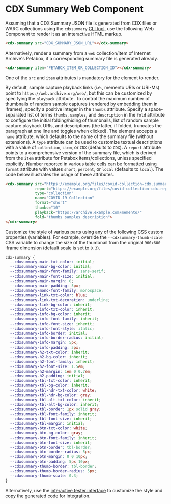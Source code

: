 # CDX Summary Web Component

Assuming that a CDX Summary JSON file is generated from CDX files or WARC collections using the `cdxsummary` [CLI tool](https://github.com/internetarchive/cdx-summary), use the following Web Component to render it as an interactive HTML markup.

```html
<cdx-summary src="CDX_SUMMARY_JSON_URL"></cdx-summary>
```

Alternatively, render a summary from a `web` collection/item of Internet Archive's Petabox, if a corresponding summary file is generated already.

```html
<cdx-summary item="PETABOX_ITEM_OR_COLLECTION_ID"></cdx-summary>
```

One of the `src` and `item` attributes is mandatory for the element to render.

By default, sample capture playback links (i.e., memento URIs or URI-Ms) point to `https://web.archive.org/web/`, but this can be customized by specifying the `playback` attribute.
To control the maximum number of thumbnails of random sample captures (rendered by embedding them in iframes), specify a positive integer in the `thumbs` attribute.
Specify a space-separated list of terms `thumbs`, `samples`, and `description` in the `fold` attribute to configure the initial folding/hiding of thumbnails, list of random sample capture playback URIs, and descriptions (the latter, if folded, truncates the paragraph at one line and toggles when clicked).
The element accepts a `name` attribute, which defaults to the name of the summary file (without extensions).
A `type` attribute can be used to customize textual descriptions with a value of `collection`, `item`, or `CDX` (defaults to `CDX`).
A `report` attribute points to a comprehensive version of the summary file, which is derived from the `item` attribute for Petabox items/collections, unless specified explicitly.
Number reported in various table cells can be formatted using `format` attribute with values `short`, `percent`, or `local` (defaults to `local`).
The code below illustrates the usage of these attributes.

```html
<cdx-summary src="https://example.org/files/covid-collection-cdx.summary.json"
             report="https://example.org/files/covid-collection-cdx.report.json.gz"
             type="collection"
             name="COVID-19 Collection"
             format="short"
             thumbs="10"
             playback="https://archive.example.com/memento/"
             fold="thumbs samples description">
</cdx-summary>
```

Customize the style of various parts using any of the following CSS custom properties (variables).
For example, override the `--cdxsummary-thumb-scale` CSS variable to change the size of the thumbnail from the original `960x600` iframe dimension (default scale is set to `0.3`).

```css
cdx-summary {
  --cdxsummary-main-txt-color: initial;
  --cdxsummary-main-bg-color: initial;
  --cdxsummary-main-font-family: sans-serif;
  --cdxsummary-main-font-size: initial;
  --cdxsummary-main-margin: 0;
  --cdxsummary-main-padding: 5px;
  --cdxsummary-mono-font-family: monospace;
  --cdxsummary-link-txt-color: blue;
  --cdxsummary-link-txt-decoration: underline;
  --cdxsummary-link-bg-color: inherit;
  --cdxsummary-info-txt-color: inherit;
  --cdxsummary-info-bg-color: inherit;
  --cdxsummary-info-font-family: inherit;
  --cdxsummary-info-font-size: inherit;
  --cdxsummary-info-font-style: italic;
  --cdxsummary-info-border: initial;
  --cdxsummary-info-border-radius: initial;
  --cdxsummary-info-margin: 5px;
  --cdxsummary-info-padding: 5px;
  --cdxsummary-h2-txt-color: inherit;
  --cdxsummary-h2-bg-color: inherit;
  --cdxsummary-h2-font-family: inherit;
  --cdxsummary-h2-font-size: 1.5em;
  --cdxsummary-h2-margin: 1em 0 0.7em;
  --cdxsummary-h2-padding: initial;
  --cdxsummary-tbl-txt-color: inherit;
  --cdxsummary-tbl-bg-color: inherit;
  --cdxsummary-tbl-hdr-txt-color: white;
  --cdxsummary-tbl-hdr-bg-color: gray;
  --cdxsummary-tbl-alt-txt-color: inherit;
  --cdxsummary-tbl-alt-bg-color: inherit;
  --cdxsummary-tbl-border: 1px solid gray;
  --cdxsummary-tbl-font-family: inherit;
  --cdxsummary-tbl-font-size: inherit;
  --cdxsummary-tbl-margin: initial;
  --cdxsummary-btn-txt-color: white;
  --cdxsummary-btn-bg-color: gray;
  --cdxsummary-btn-font-family: inherit;
  --cdxsummary-btn-font-size: inherit;
  --cdxsummary-btn-border: tbl-border;
  --cdxsummary-btn-border-radius: 5px;
  --cdxsummary-btn-margin: 0 0 10px;
  --cdxsummary-btn-padding: 5px 10px;
  --cdxsummary-thumb-border: tbl-border;
  --cdxsummary-thumb-border-radius: 5px;
  --cdxsummary-thumb-scale: 0.3;
}
```

Alternatively, use the [interactive tester interface](https://internetarchive.github.io/cdx-summary/webcomponent/) to customize the style and copy the generated code for integration.
